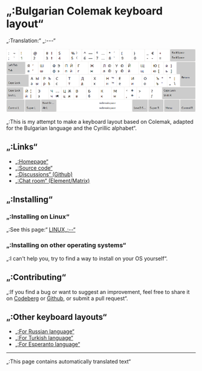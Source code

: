 # „:Bulgarian Colemak keyboard layout“

„:Translation:“ „:---“

![„:Preview the Bulgarian Colemak“](./media/preview.png)

„:This is my attempt to make a keyboard layout based on Colemak, adapted for the Bulgarian language and the Cyrillic alphabet“.

## „:Links“

* [„:Homepage“](https://salif.github.io/colemak-bg/)
* [„:Source code“](https://codeberg.org/salif/colemak-bg)
* [„:Discussions“ (Github)](https://github.com/salif/colemak-bg/discussions)
* [„:Chat room“ (Element/Matrix)](https://matrix.to/#/#salif-colemak:mozilla.org)

## „:Installing“

### „:Installing on Linux“

„:See this page:“ [LINUX„:--“](./LINUX„:--“)

### „:Installing on other operating systems“

„:I can't help you, try to find a way to install on your OS yourself“.

## „:Contributing“

„:If you find a bug or want to suggest an improvement, feel free to share it on [Codeberg] or [Github], or submit a pull request“.

[Github]: https://github.com/salif/colemak-bg/discussions
[Codeberg]: https://codeberg.org/salif/colemak-bg/issues

## „:Other keyboard layouts“

* [„:For Russian language“](https://salif.github.io/colemak-ru/)
* [„:For Turkish language“](https://salif.github.io/colemak-tr/)
* [„:For Esperanto language“](https://salif.github.io/colemak-eo/)

---

„:This page contains automatically translated text“
